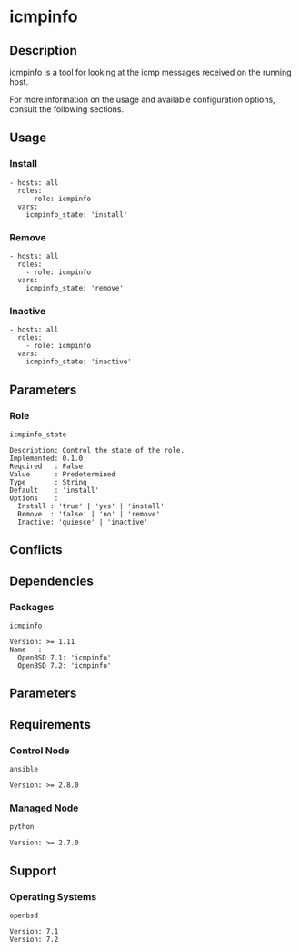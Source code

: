 # icmpinfo

## Description

icmpinfo is a tool for looking at the icmp messages received on the running
host.

For more information on the usage and available configuration options,
consult the following sections.

## Usage

### Install

```
- hosts: all
  roles:
    - role: icmpinfo
  vars:
    icmpinfo_state: 'install'
```

### Remove

```
- hosts: all
  roles:
    - role: icmpinfo
  vars:
    icmpinfo_state: 'remove'
```

### Inactive

```
- hosts: all
  roles:
    - role: icmpinfo
  vars:
    icmpinfo_state: 'inactive'
```

## Parameters

### Role

`icmpinfo_state`

    Description: Control the state of the role.
    Implemented: 0.1.0
    Required   : False
    Value      : Predetermined
    Type       : String
    Default    : 'install'
    Options    :
      Install : 'true' | 'yes' | 'install'
      Remove  : 'false' | 'no' | 'remove'
      Inactive: 'quiesce' | 'inactive'

## Conflicts

## Dependencies

### Packages

`icmpinfo`

    Version: >= 1.11
    Name   :
      OpenBSD 7.1: 'icmpinfo'
      OpenBSD 7.2: 'icmpinfo'

## Parameters

## Requirements

### Control Node

`ansible`

    Version: >= 2.8.0

### Managed Node

`python`

    Version: >= 2.7.0

## Support

### Operating Systems

`openbsd`

    Version: 7.1
    Version: 7.2

